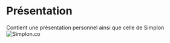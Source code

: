 # Présentation
Contient une présentation personnel ainsi que celle de Simplon
![Simplon.co](https://zupimages.net/up/20/27/gpdc.jpg)

